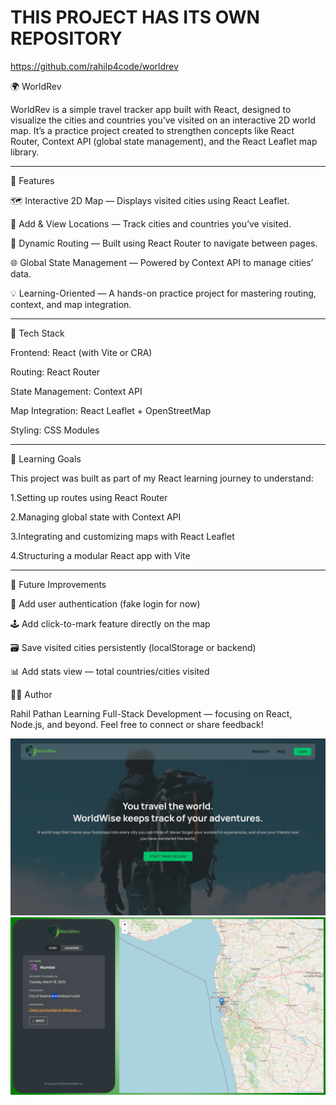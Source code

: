 # THIS PROJECT HAS ITS OWN REPOSITORY

https://github.com/rahilp4code/worldrev

🌍 WorldRev

WorldRev is a simple travel tracker app built with React, designed to visualize the cities and countries you’ve visited on an interactive 2D world map.
It’s a practice project created to strengthen concepts like React Router, Context API (global state management), and the React Leaflet map library.

---

🚀 Features

🗺️ Interactive 2D Map — Displays visited cities using React Leaflet.

📍 Add & View Locations — Track cities and countries you’ve visited.

🔄 Dynamic Routing — Built using React Router to navigate between pages.

🌐 Global State Management — Powered by Context API to manage cities’ data.

💡 Learning-Oriented — A hands-on practice project for mastering routing, context, and map integration.

---

🧠 Tech Stack

Frontend: React (with Vite or CRA)

Routing: React Router

State Management: Context API

Map Integration: React Leaflet + OpenStreetMap

Styling: CSS Modules

---

🧭 Learning Goals

This project was built as part of my React learning journey to understand:

1.Setting up routes using React Router

2.Managing global state with Context API

3.Integrating and customizing maps with React Leaflet

4.Structuring a modular React app with Vite

---

🧩 Future Improvements

🧳 Add user authentication (fake login for now)

🕹️ Add click-to-mark feature directly on the map

🗃️ Save visited cities persistently (localStorage or backend)

📊 Add stats view — total countries/cities visited

🧑‍💻 Author

Rahil Pathan
Learning Full-Stack Development — focusing on React, Node.js, and beyond.
Feel free to connect or share feedback!

![WorldRev-Homepage](./homepage.png)
![WorldRev-Map](./map.png)
